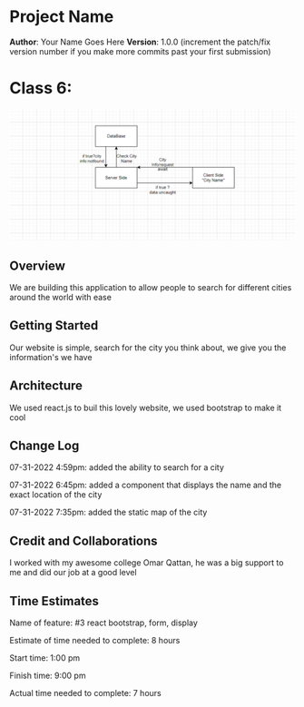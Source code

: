 # Project Name

**Author**: Your Name Goes Here
**Version**: 1.0.0 (increment the patch/fix version number if you make more commits past your first submission)

# Class 6:


![](./public/wireframe.png)

## Overview
<!-- Provide a high level overview of what this application is and why you are building it, beyond the fact that it's an assignment for this class. (i.e. What's your problem domain?) -->
We are building this application to allow people to search for different cities around the world with ease 
## Getting Started
<!-- What are the steps that a user must take in order to build this app on their own machine and get it running? -->
Our website is simple, search for the city you think about, we give you the information's we have 

## Architecture
<!-- Provide a detailed description of the application design. What technologies (languages, libraries, etc) you're using, and any other relevant design information. -->
We used react.js to buil this lovely website, we used bootstrap to make it cool

## Change Log
<!-- Use this area to document the iterative changes made to your application as each feature is successfully implemented. Use time stamps. Here's an example:

01-01-2001 4:59pm - Application now has a fully-functional express server, with a GET route for the location resource. -->

07-31-2022 4:59pm: added the ability to search for a city

07-31-2022 6:45pm:  added a component that displays the name and the exact location of the city

07-31-2022 7:35pm:  added the static map of the city




## Credit and Collaborations
<!-- Give credit (and a link) to other people or resources that helped you build this application. -->

I worked with my awesome college Omar Qattan, he was a big support to me and did our job at a good level

## Time Estimates

Name of feature: #3 react bootstrap, form, display

Estimate of time needed to complete: 8 hours

Start time: 1:00 pm

Finish time: 9:00 pm

Actual time needed to complete: 7 hours
